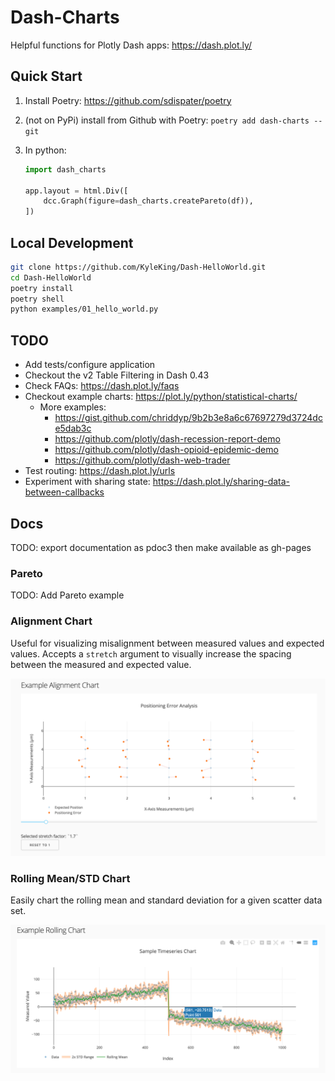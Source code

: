 # Dash-Charts

Helpful functions for Plotly Dash apps: https://dash.plot.ly/

## Quick Start

1. Install Poetry: https://github.com/sdispater/poetry
1. (not on PyPi) install from Github with Poetry: `poetry add dash-charts --git `
1. In python:

    ```py
    import dash_charts

    app.layout = html.Div([
        dcc.Graph(figure=dash_charts.createPareto(df)),
    ])
    ```

## Local Development

```sh
git clone https://github.com/KyleKing/Dash-HelloWorld.git
cd Dash-HelloWorld
poetry install
poetry shell
python examples/01_hello_world.py
```

## TODO

- Add tests/configure application
- Checkout the v2 Table Filtering in Dash 0.43
- Check FAQs: https://dash.plot.ly/faqs
- Checkout example charts: https://plot.ly/python/statistical-charts/
  - More examples:
    - https://gist.github.com/chriddyp/9b2b3e8a6c67697279d3724dce5dab3c
    - https://github.com/plotly/dash-recession-report-demo
    - https://github.com/plotly/dash-opioid-epidemic-demo
    - https://github.com/plotly/dash-web-trader
- Test routing: https://dash.plot.ly/urls
- Experiment with sharing state: https://dash.plot.ly/sharing-data-between-callbacks

## Docs

TODO: export documentation as pdoc3 then make available as gh-pages

### Pareto

TODO: Add Pareto example

### Alignment Chart

Useful for visualizing misalignment between measured values and expected values. Accepts a `stretch` argument to visually increase the spacing between the measured and expected value.

![ex_alignment_chart.png](.images/ex_alignment_chart.png)

### Rolling Mean/STD Chart

Easily chart the rolling mean and standard deviation for a given scatter data set.

![ex_rolling_chart.png](.images/ex_rolling_chart.png)
